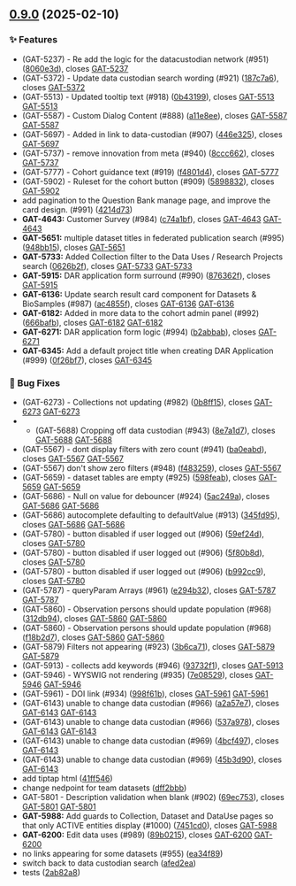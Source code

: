 ## [0.9.0](https://github.com/HDRUK/gateway-web-2/compare/v0.8.0...v0.9.0) (2025-02-10)

### ✨ Features

* (GAT-5237) - Re add the logic for the datacustodian network (#951) ([8060e3d](https://github.com/HDRUK/gateway-web-2/commit/8060e3d9a8e6e5d34a20fb85d74e3c683223d841)), closes [GAT-5237](GAT-5237)
* (GAT-5372) - Update data custodian search wording (#921) ([187c7a6](https://github.com/HDRUK/gateway-web-2/commit/187c7a6f71428177ae3f80f187d4c6bbc0c32618)), closes [GAT-5372](GAT-5372)
* (GAT-5513) - Updated tooltip text (#918) ([0b43199](https://github.com/HDRUK/gateway-web-2/commit/0b4319939846a63f7a31e1dd622db595769dd71a)), closes [GAT-5513](GAT-5513) [GAT-5513](GAT-5513)
* (GAT-5587) - Custom Dialog Content (#888) ([a11e8ee](https://github.com/HDRUK/gateway-web-2/commit/a11e8ee754ff3d2fea6efca2a60fa1ccfbfa511e)), closes [GAT-5587](GAT-5587) [GAT-5587](GAT-5587)
* (GAT-5697) - Added in link to data-custodian (#907) ([446e325](https://github.com/HDRUK/gateway-web-2/commit/446e32515676fcc695a6343bb16c13907bf29a1c)), closes [GAT-5697](GAT-5697)
* (GAT-5737) - remove innovation from meta (#940) ([8ccc662](https://github.com/HDRUK/gateway-web-2/commit/8ccc662767e28b19c97a70a161c05f798e03d70e)), closes [GAT-5737](GAT-5737)
* (GAT-5777) - Cohort guidance text (#919) ([f4801d4](https://github.com/HDRUK/gateway-web-2/commit/f4801d4249c152abf46ece64471b037f3cc94924)), closes [GAT-5777](GAT-5777)
* (GAT-5902) - Ruleset for the cohort button (#909) ([5898832](https://github.com/HDRUK/gateway-web-2/commit/5898832c84d3b2b05d191112babc2c0c97047976)), closes [GAT-5902](GAT-5902)
* add pagination to the Question Bank manage page, and improve the card design. (#991) ([4214d73](https://github.com/HDRUK/gateway-web-2/commit/4214d736df1fd0b024d7050cb5a892b963edfb07))
* **GAT-4643:** Customer Survey (#984) ([c74a1bf](https://github.com/HDRUK/gateway-web-2/commit/c74a1bf791e527e8789bddc8477296b1670f5929)), closes [GAT-4643](GAT-4643) [GAT-4643](GAT-4643)
* **GAT-5651:** multiple dataset titles in federated publication search (#995) ([948bb15](https://github.com/HDRUK/gateway-web-2/commit/948bb15ddda6725f203958d0bc847fde0a338cd8)), closes [GAT-5651](GAT-5651)
* **GAT-5733:** Added Collection filter to the Data Uses / Research Projects search ([0626b2f](https://github.com/HDRUK/gateway-web-2/commit/0626b2fb8b4b17969b4edf1cafa21abae50ebce3)), closes [GAT-5733](GAT-5733) [GAT-5733](GAT-5733)
* **GAT-5915:** DAR application form surround (#990) ([876362f](https://github.com/HDRUK/gateway-web-2/commit/876362fbf92c821c4b0634f6aa6d3d8eecdeefbb)), closes [GAT-5915](GAT-5915)
* **GAT-6136:** Update search result card component for Datasets & BioSamples (#987) ([ac4855f](https://github.com/HDRUK/gateway-web-2/commit/ac4855f516d23d6ef6592363fbfca9ce56aaa2d5)), closes [GAT-6136](GAT-6136) [GAT-6136](GAT-6136)
* **GAT-6182:** Added in more data to the cohort admin panel (#992) ([666bafb](https://github.com/HDRUK/gateway-web-2/commit/666bafbf678e976617b9e27548a03bf962042b14)), closes [GAT-6182](GAT-6182) [GAT-6182](GAT-6182)
* **GAT-6271:** DAR application form logic (#994) ([b2abbab](https://github.com/HDRUK/gateway-web-2/commit/b2abbab4b796d6219bd5632a327db253cce60095)), closes [GAT-6271](GAT-6271)
* **GAT-6345:** Add a default project title when creating DAR Application (#999) ([0f26bf7](https://github.com/HDRUK/gateway-web-2/commit/0f26bf7d94292cc3440be9185078ae4eb4cfb546)), closes [GAT-6345](GAT-6345)

### 🐛 Bug Fixes

*  (GAT-6273) - Collections not updating (#982) ([0b8ff15](https://github.com/HDRUK/gateway-web-2/commit/0b8ff1595d481b10889c7132cec4d09b43da5405)), closes [GAT-6273](GAT-6273) [GAT-6273](GAT-6273)
* - (GAT-5688) Cropping off data custodian (#943) ([8e7a1d7](https://github.com/HDRUK/gateway-web-2/commit/8e7a1d77fb25e4327543b3744052c01efcc74083)), closes [GAT-5688](GAT-5688) [GAT-5688](GAT-5688)
* (GAT-5567) - dont display filters with zero count (#941) ([ba0eabd](https://github.com/HDRUK/gateway-web-2/commit/ba0eabd7d0b50f83308fee84d76f38544bd281a0)), closes [GAT-5567](GAT-5567) [GAT-5567](GAT-5567)
* (GAT-5567) don't show zero filters (#948) ([f483259](https://github.com/HDRUK/gateway-web-2/commit/f483259bd6d5acba0ceba492e0ae8a5ae035cfe9)), closes [GAT-5567](GAT-5567)
* (GAT-5659) - dataset tables are empty (#925) ([598feab](https://github.com/HDRUK/gateway-web-2/commit/598feab4bbe394b2ce82a45882063970e0a5d7e2)), closes [GAT-5659](GAT-5659) [GAT-5659](GAT-5659)
* (GAT-5686) - Null on value for debouncer (#924) ([5ac249a](https://github.com/HDRUK/gateway-web-2/commit/5ac249a784b0a48da044ba8ff5d724f5114e9e82)), closes [GAT-5686](GAT-5686) [GAT-5686](GAT-5686)
* (GAT-5686) autocomplete defaulting to defaultValue (#913) ([345fd95](https://github.com/HDRUK/gateway-web-2/commit/345fd951913835af409c1e91fccd68fd9c519d1e)), closes [GAT-5686](GAT-5686) [GAT-5686](GAT-5686)
* (GAT-5780) - button disabled if user logged out (#906) ([59ef24d](https://github.com/HDRUK/gateway-web-2/commit/59ef24da220682547496be1f5512b3ab5dcd9305)), closes [GAT-5780](GAT-5780)
* (GAT-5780) - button disabled if user logged out (#906) ([5f80b8d](https://github.com/HDRUK/gateway-web-2/commit/5f80b8d1f36d3da620367b4e3fa70534af7064d2)), closes [GAT-5780](GAT-5780)
* (GAT-5780) - button disabled if user logged out (#906) ([b992cc9](https://github.com/HDRUK/gateway-web-2/commit/b992cc90c24d679c694fc352e20d7a6672d78aeb)), closes [GAT-5780](GAT-5780)
* (GAT-5787)  - queryParam Arrays (#961) ([e294b32](https://github.com/HDRUK/gateway-web-2/commit/e294b3274c065ccff5e677c733361fe97dcf4c30)), closes [GAT-5787](GAT-5787) [GAT-5787](GAT-5787)
* (GAT-5860) - Observation persons should update population (#968) ([312db94](https://github.com/HDRUK/gateway-web-2/commit/312db9467aa24457911609150ddc8a8507d474d0)), closes [GAT-5860](GAT-5860) [GAT-5860](GAT-5860)
* (GAT-5860) - Observation persons should update population (#968) ([f18b2d7](https://github.com/HDRUK/gateway-web-2/commit/f18b2d76743df7ac93594f472bef41d1ff064639)), closes [GAT-5860](GAT-5860) [GAT-5860](GAT-5860)
* (GAT-5879) Filters not appearing (#923) ([3b6ca71](https://github.com/HDRUK/gateway-web-2/commit/3b6ca71dea3f8f00eb7bf7c8fd60a47aa3d21cb3)), closes [GAT-5879](GAT-5879) [GAT-5879](GAT-5879)
* (GAT-5913) - collects add keywords (#946) ([93732f1](https://github.com/HDRUK/gateway-web-2/commit/93732f1b9f67713b59b369192d5f37cf4e9a29e3)), closes [GAT-5913](GAT-5913)
* (GAT-5946) - WYSWIG not rendering (#935) ([7e08529](https://github.com/HDRUK/gateway-web-2/commit/7e08529a4e34cf6024bade7b8f586b3d50a55840)), closes [GAT-5946](GAT-5946) [GAT-5946](GAT-5946)
* (GAT-5961) - DOI link (#934) ([998f61b](https://github.com/HDRUK/gateway-web-2/commit/998f61beb9430af3eeabc5081b2bea5b606d1d56)), closes [GAT-5961](GAT-5961) [GAT-5961](GAT-5961)
* (GAT-6143) unable to change data custodian (#966) ([a2a57e7](https://github.com/HDRUK/gateway-web-2/commit/a2a57e7b004b364836b80db401eb8af85407463a)), closes [GAT-6143](GAT-6143) [GAT-6143](GAT-6143)
* (GAT-6143) unable to change data custodian (#966) ([537a978](https://github.com/HDRUK/gateway-web-2/commit/537a9787a0861f25cff0289369f3cb85a223d1d4)), closes [GAT-6143](GAT-6143) [GAT-6143](GAT-6143)
* (GAT-6143) unable to change data custodian (#969) ([4bcf497](https://github.com/HDRUK/gateway-web-2/commit/4bcf497dd7f3716ebe4f12c6344cc1032ac90a69)), closes [GAT-6143](GAT-6143)
* (GAT-6143) unable to change data custodian (#969) ([45b3d90](https://github.com/HDRUK/gateway-web-2/commit/45b3d90a5807319ca0f70b3063de99c47216807c)), closes [GAT-6143](GAT-6143)
* add tiptap html ([41ff546](https://github.com/HDRUK/gateway-web-2/commit/41ff5465184c03aac6035323157140575c906093))
* change nedpoint for team datasets ([dff2bbb](https://github.com/HDRUK/gateway-web-2/commit/dff2bbbc4ba4738ee2f4b57804ebd7b64d823555))
* GAT-5801 - Description validation when blank (#902) ([69ec753](https://github.com/HDRUK/gateway-web-2/commit/69ec753baf1b1033809b4c2338f69e21d7762366)), closes [GAT-5801](GAT-5801) [GAT-5801](GAT-5801)
* **GAT-5988:** Add guards to Collection, Dataset and DataUse pages so that only ACTIVE entities display (#1000) ([7451cd0](https://github.com/HDRUK/gateway-web-2/commit/7451cd0ad312445b3861a4df1ea18f0c28ad7d7a)), closes [GAT-5988](GAT-5988)
* **GAT-6200:** Edit data uses (#989) ([89b0215](https://github.com/HDRUK/gateway-web-2/commit/89b0215191885d9ba8f72fe2d2888c9cc61456dd)), closes [GAT-6200](GAT-6200) [GAT-6200](GAT-6200)
* no links appearing for some datasets (#955) ([ea34f89](https://github.com/HDRUK/gateway-web-2/commit/ea34f896aca375b6dd585bd816950a096363e5cf))
* switch back to data custodian search ([afed2ea](https://github.com/HDRUK/gateway-web-2/commit/afed2eaae406a975013e10b326fa92e86a4c0da8))
* tests ([2ab82a8](https://github.com/HDRUK/gateway-web-2/commit/2ab82a83ffb34907d9d32a9b9b3c4ed15d897622))
